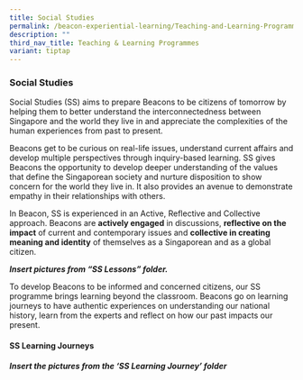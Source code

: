 ```yaml
---
title: Social Studies
permalink: /beacon-experiential-learning/Teaching-and-Learning-Programmes/ss/
description: ""
third_nav_title: Teaching & Learning Programmes
variant: tiptap
---
```

<h3>Social Studies</h3>
<p>Social Studies (SS) aims to prepare Beacons to be citizens of tomorrow
by helping them to better understand the interconnectedness between Singapore
and the world they live in and appreciate the complexities of the human
experiences from past to present.</p>
<p>Beacons get to be curious on real-life issues, understand current affairs
and develop multiple perspectives through inquiry-based learning. SS gives
Beacons the opportunity to develop deeper understanding of the values that
define the Singaporean society and nurture disposition to show concern
for the world they live in. It also provides an avenue to demonstrate empathy
in their relationships with others.</p>
<p>In Beacon, SS is experienced in an Active, Reflective and Collective approach.
Beacons are <strong>actively engaged</strong> in discussions, <strong>reflective on the impact</strong> of
current and contemporary issues and <strong>collective in creating meaning and identity</strong> of
themselves as a Singaporean and as a global citizen.</p>
<p><strong><em>Insert pictures from “SS Lessons” folder.</em></strong>
</p>
<p>To develop Beacons to be informed and concerned citizens, our SS programme
brings learning beyond the classroom. Beacons go on learning journeys to
have authentic experiences on understanding our national history, learn
from the experts and reflect on how our past impacts our present.</p>
<h4>SS Learning Journeys</h4>
<p><strong><em>Insert the pictures from the ‘SS Learning Journey’ folder</em></strong>
</p>